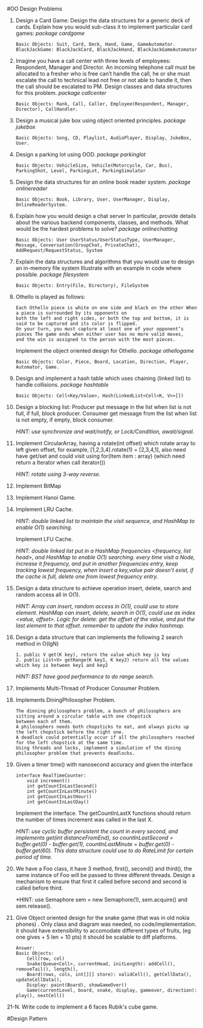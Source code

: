 #OO Design Problems

1.  Design a Card Game: Design the data structures for a generic deck of cards. Explain how you would sub-class it to implement 
    particular card games: *package cardgame*
    
        Basic Objects: Suit, Card, Deck, Hand, Game, GameAutomator. 
        BlackJackGame: BlackJackCard, BlackJackHand, BlackJackGameAutomator
    
2.  Imagine you have a call center with three levels of employees: Respondent, Manager and Director.
    An incoming telephone call must be allocated to a fresher who is free can’t handle the call, he or she must escalate 
    the call to technical lead not free or not able to handle it, then the call should be escalated to PM. 
    Design classes and data structures for this problem. *package callcenter* 
    
        Basic Objects: Rank, Call, Caller, Employee(Respondent, Manager, Director), CallHandler.
         
3.  Design a musical juke box using object oriented principles. *package jukebox*

        Basic Objects: Song, CD, Playlist, AudioPlayer, Display, JukeBox, User. 

4.  Design a parking lot using OOD. *package parkinglot*

        Basic Objects: VehicleSize, Vehicle(Motorcycle, Car, Bus), ParkingShot, Level, ParkingLot, ParkingSimulator
         
5.  Design the data structures for an online book reader system. *package onlinereader*

        Basic Objects: Book, Library, User, UserManager, Display, OnlineReaderSystem. 
        
6.  Explain how you would design a chat server In particular, provide details about the various backend components, 
    classes, and methods.  What would be the hardest problems to solve? *package onlinechatting*
    
        Basic Objects: User UserStatus/UserStatusType, UserManager, Message, Conversation(GroupChat, PrivateChat), 
        AddRequest/RequestStatus, System
    
7.  Explain the data structures and algorithms that you would use to design an in-memory file system Illustrate 
    with an example in code where possible. *package filesystem*
    
        Basic Objects: Entry(File, Directory), FileSystem

8.  Othello is played as follows:
 
        Each Othello piece is white on one side and black on the other When a piece is surrounded by its opponents on 
        both the left and right sides, or both the top and bottom, it is said to be captured and its color is flipped.
        On your turn, you must capture at least one of your opponent’s pieces The game ends when either user has no more valid moves, 
        and the win is assigned to the person with the most pieces.
        
    Implement the object oriented design for Othello. *package othellogame*
    
        Basic Objects: Color, Piece, Board, Location, Direction, Player, Automator, Game.
        
9.  Design and implement a hash table which uses chaining (linked list) to handle collisions. *package hashtable*

        Basic Objects: Cell<Key/Value>, Hash(LinkedList<Cell<K, V>>[])
        
10. Design a blocking list: Producer put message in the list when list is not full, if full, block producer. 
    Consumer get message from the list when list is not empty, if empty, block consumer.
    
    *HINT: use synchronize and wait/notify, or Lock/Condition, await/signal.*
    
11. Implement CircularArray, having a rotate(int offset) which rotate array to left given offset, for example, [1,2,3,4].rotate(1) = 
    [2,3,4,1], also need have get/set and could visit using for(Item item : array) (which need return a Iterator when call iterator())

    *HINT: rotate using 3-way reverse.*
    
12. Implement BitMap

13. Implement Hanoi Game.

14. Implement LRU Cache.
    
    *HINT: double linked list to maintain the visit sequence, and HashMap to enable O(1) searching.*
    
    Implement LFU Cache.
    
    *HINT: double linked list put in a HashMap frequencies <frequency, list head>, and HashMap to enable O(1) searching.
    every time visit a Node, increase it frequency, and put in another frequencies entry, keep tracking lowest frequency,
    when insert a key,value pair doesn't exist, if the cache is full, delete one from lowest frequency entry.* 
    
15. Design a data structure to achieve operation insert, delete, search and random access all in O(1).

    *HINT: Array can insert, random access in O(1), could use to store element. HashMap can insert, delete, search in O(1), 
    could use as index <value, offset>. Logic for delete: get the offset of the value, and put the last element to that offset.
    remember to update the index hashmap.*
    
16. Design a data structure that can implements the following 2 search method in O(lgN)

        1. public V get(K key), return the value which key is key
        2. public List<V> getRange(K key1, K key2) return all the values which key is between key1 and key2
        
    *HINT: BST have good performance to do range search.*
   
17. Implements Multi-Thread of Producer Consumer Problem. 

18. Implements DiningPhilosopher Problem.

        The dinning philosophers problem, a bunch of philosophers are sitting around a circular table with one chopstick 
        between each of them. 
        A philosophers needs both chopsticks to eat, and always picks up the left chopstick before the right one. 
        A deadlock could potentially occur if all the philosophers reached for the left chopstick at the same time. 
        Using threads and locks, implement a simulation of the dining philosopher problem that prevents deadlocks.
    
19. Given a timer time() with nanosecond accuracy and given the interface
            
        interface RealTimeCounter:
            void increment()
            int getCountInLastSecond()
            int getCountInLastMinute()
            int getCountInLastHour()
            int getCountInLastDay()
    
    Implement the interface. The getCountInLastX functions should return the number of times increment was called in the last X.
    
    *HINT: use cyclic buffer persistent the count in every second, and implements get(int distanceFromEnd), 
    so countInLastSecond = buffer.get(0) - buffer.get(1), countInLastMinute = buffer.get(0) - buffer.get(60).
    This data structure could use to do RateLimit for certain period of time.*
    
20. We have a Foo class, it have 3 method, first(), second() and third(), the same instance of Foo will be passed to three 
    different threads. 
    Design a mechanism to ensure that first it called before second and second is called before third.
    
    *HINT: use Semaphore sem = new Semaphore(1), sem.acquire() and sem.release().

21. Give Object oriented design for the snake game (that was in old nokia phones) . 
    Only class and diagram was needed, no code/implementation. 
    it should have extensibility to accomodate different types of fruits, 
    (eg one gives + 5 len + 10 pts) it should be scalable to diff platforms.
        
        Answer: 
        Basic Objects:
            Cell(row, col)
            Snake(Queue<Cell>, currentHead, initLength): addCell(), removeTail(), length(), 
            Board(rows, cols, int[][] store): validCell(), getCellData(), updateCellData(), 
            Display: paint(Board), showGameOver()
            Game(currentLevel, board, snake, display, gameover, direction): play(), nextCell()
            
21-N. Write code to implement a 6 faces Rubik's cube game.

#Design Pattern


